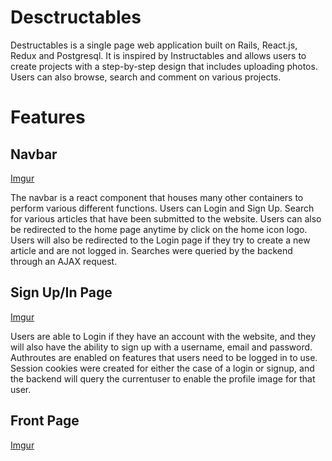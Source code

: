 # Desctructables

Destructables is a single page web application built on Rails, React.js, Redux and Postgresql. It is inspired by Instructables and allows users to create projects with a step-by-step design that includes uploading photos. Users can also browse, search and comment on various projects.

# Features


## Navbar

[Imgur](https://i.imgur.com/OllNcNq.png)

The navbar is a react component that houses many other containers to perform various different functions. Users can Login and Sign Up. Search for various articles that have been submitted to the website. Users can also be redirected to the home page anytime by click on the home icon logo. Users will also be redirected to the Login page if they try to create a new article and are not logged in. Searches were queried by the backend through an AJAX request.

## Sign Up/In Page

[Imgur](https://i.imgur.com/JiXj33N.png)

Users are able to Login if they have an account with the website, and they will also have the ability to sign up with a username, email and password. Authroutes are enabled on features that users need to be logged in to use. Session cookies were created for either the case of a login or signup, and the backend will query the currentuser to enable the profile image for that user.

## Front Page

[Imgur](https://i.imgur.com/2Qf1OaW.png)

